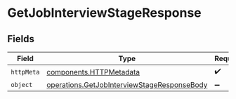 # GetJobInterviewStageResponse


## Fields

| Field                                                                                                      | Type                                                                                                       | Required                                                                                                   | Description                                                                                                |
| ---------------------------------------------------------------------------------------------------------- | ---------------------------------------------------------------------------------------------------------- | ---------------------------------------------------------------------------------------------------------- | ---------------------------------------------------------------------------------------------------------- |
| `httpMeta`                                                                                                 | [components.HTTPMetadata](../../models/components/httpmetadata.md)                                         | :heavy_check_mark:                                                                                         | N/A                                                                                                        |
| `object`                                                                                                   | [operations.GetJobInterviewStageResponseBody](../../models/operations/getjobinterviewstageresponsebody.md) | :heavy_minus_sign:                                                                                         | N/A                                                                                                        |